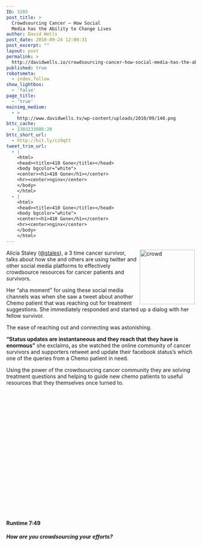 ```yaml
---
ID: 3205
post_title: >
  Crowdsourcing Cancer – How Social
  Media has the Ability to Change Lives
author: David Wells
post_date: 2010-09-24 12:00:31
post_excerpt: ""
layout: post
permalink: >
  http://davidwells.io/crowdsourcing-cancer-how-social-media-has-the-ability-to-change-lives/
published: true
robotsmeta:
  - index,follow
show_lightbox:
  - 'false'
page_title:
  - 'true'
mainimg_medium:
  - >
    http://www.davidwells.tv/wp-content/uploads/2010/09/140.png
bttc_cache:
  - 1303233886:20
bttc_short_url:
  - http://bit.ly/cz9qtt
tweet_trim_url:
  - |
    <html>
    <head><title>410 Gone</title></head>
    <body bgcolor="white">
    <center><h1>410 Gone</h1></center>
    <hr><center>nginx</center>
    </body>
    </html>
  - |
    <html>
    <head><title>410 Gone</title></head>
    <body bgcolor="white">
    <center><h1>410 Gone</h1></center>
    <hr><center>nginx</center>
    </body>
    </html>
---
```

<a href="http://www.davidwells.tv/wp-content/uploads/2010/09/crowd.jpg"><img style="display: inline; margin-left: 3px; margin-right: 3px;" title="crowd" src="http://www.davidwells.tv/wp-content/uploads/2010/09/crowd_thumb.jpg" border="0" alt="crowd" width="146" height="145" align="right" /></a> Alicia Staley (<a href="http://twitter.com/stales" target="_twitter">@stales</a>), a 3 time cancer survivor, talks about how she and others are using twitter and other social media platforms to effectively crowdsource resources for cancer patients and survivors.

Her “aha moment” for using these social media channels was when she saw a tweet about another Chemo patient that was reaching out for treatment suggestions. She immediately responded and started up a dialog with her fellow survivor.

The ease of reaching out and connecting was astonishing.

<strong>“Status updates are instantaneous and they reach that they have is enormous”</strong> she exclaims<strong>, </strong>as she watched the online community of cancer survivors and supporters retweet and update their facebook status’s which one of the queries from a Chemo patient in need.

Using the power of the crowdsourcing cancer community they are solving treatment questions and helping to guide new chemo patients to useful resources that they themselves once turned to.

<object classid="clsid:d27cdb6e-ae6d-11cf-96b8-444553540000" width="540" height="328" codebase="http://download.macromedia.com/pub/shockwave/cabs/flash/swflash.cab#version=6,0,40,0"><param name="allowFullScreen" value="true" /><param name="allowscriptaccess" value="always" /><param name="src" value="http://www.youtube.com/v/npd26kNWSSQ?fs=1&amp;hl=en_US" /><param name="allowfullscreen" value="true" /><embed type="application/x-shockwave-flash" width="540" height="328" src="http://www.youtube.com/v/npd26kNWSSQ?fs=1&amp;hl=en_US" allowscriptaccess="always" allowfullscreen="true"></embed></object>

<strong>Runtime 7:49</strong>
<h5><strong>How are you crowdsourcing your efforts?</strong></h5>